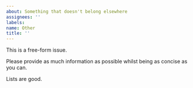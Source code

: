 ```yaml
---
about: Something that doesn't belong elsewhere
assignees: ''
labels:
name: Other
title: ''
---
```


This is a free-form issue.

Please provide as much information as possible whilst being as concise as you can.

Lists are good.

